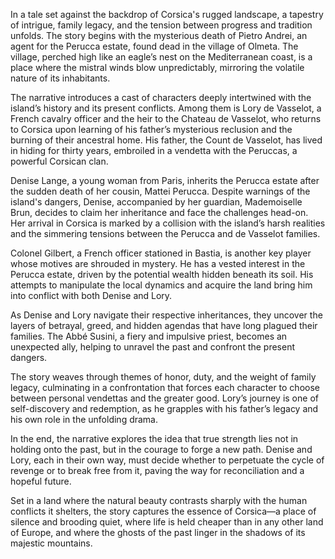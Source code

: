 In a tale set against the backdrop of Corsica's rugged landscape, a tapestry of intrigue, family legacy, and the tension between progress and tradition unfolds. The story begins with the mysterious death of Pietro Andrei, an agent for the Perucca estate, found dead in the village of Olmeta. The village, perched high like an eagle’s nest on the Mediterranean coast, is a place where the mistral winds blow unpredictably, mirroring the volatile nature of its inhabitants.

The narrative introduces a cast of characters deeply intertwined with the island’s history and its present conflicts. Among them is Lory de Vasselot, a French cavalry officer and the heir to the Chateau de Vasselot, who returns to Corsica upon learning of his father’s mysterious reclusion and the burning of their ancestral home. His father, the Count de Vasselot, has lived in hiding for thirty years, embroiled in a vendetta with the Peruccas, a powerful Corsican clan.

Denise Lange, a young woman from Paris, inherits the Perucca estate after the sudden death of her cousin, Mattei Perucca. Despite warnings of the island's dangers, Denise, accompanied by her guardian, Mademoiselle Brun, decides to claim her inheritance and face the challenges head-on. Her arrival in Corsica is marked by a collision with the island’s harsh realities and the simmering tensions between the Perucca and de Vasselot families.

Colonel Gilbert, a French officer stationed in Bastia, is another key player whose motives are shrouded in mystery. He has a vested interest in the Perucca estate, driven by the potential wealth hidden beneath its soil. His attempts to manipulate the local dynamics and acquire the land bring him into conflict with both Denise and Lory.

As Denise and Lory navigate their respective inheritances, they uncover the layers of betrayal, greed, and hidden agendas that have long plagued their families. The Abbé Susini, a fiery and impulsive priest, becomes an unexpected ally, helping to unravel the past and confront the present dangers.

The story weaves through themes of honor, duty, and the weight of family legacy, culminating in a confrontation that forces each character to choose between personal vendettas and the greater good. Lory’s journey is one of self-discovery and redemption, as he grapples with his father’s legacy and his own role in the unfolding drama.

In the end, the narrative explores the idea that true strength lies not in holding onto the past, but in the courage to forge a new path. Denise and Lory, each in their own way, must decide whether to perpetuate the cycle of revenge or to break free from it, paving the way for reconciliation and a hopeful future.

Set in a land where the natural beauty contrasts sharply with the human conflicts it shelters, the story captures the essence of Corsica—a place of silence and brooding quiet, where life is held cheaper than in any other land of Europe, and where the ghosts of the past linger in the shadows of its majestic mountains.
